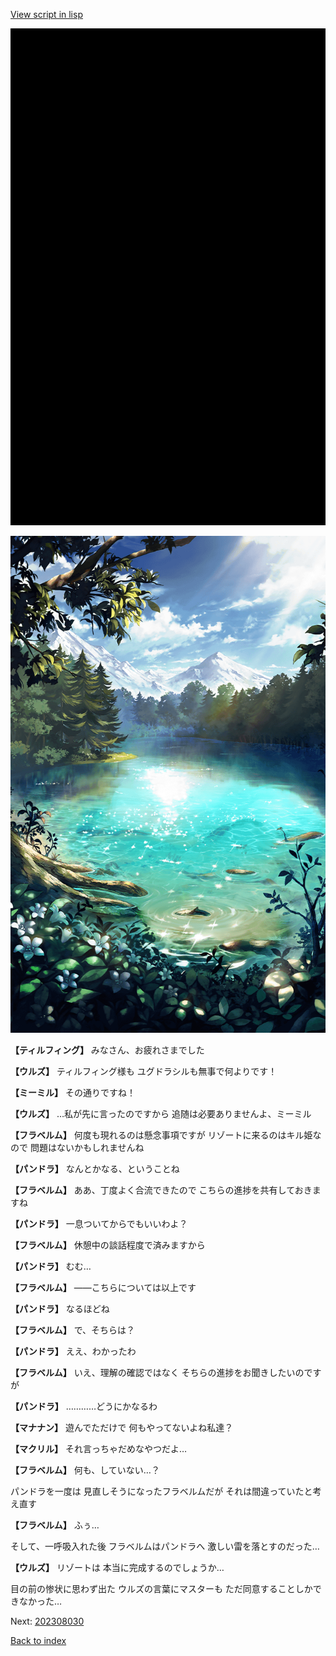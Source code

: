[View script in lisp](../scripts/202307043.txt)

![bg_black.png](../images/backgrounds/bg_black.png)

![SEAsummer_fountain.png](../images/backgrounds/SEAsummer_fountain.png)

**【ティルフィング】**
みなさん、お疲れさまでした

**【ウルズ】**
ティルフィング様も
ユグドラシルも無事で何よりです！

**【ミーミル】**
その通りですね！

**【ウルズ】**
…私が先に言ったのですから
追随は必要ありませんよ、ミーミル

**【フラベルム】**
何度も現れるのは懸念事項ですが
リゾートに来るのはキル姫なので
問題はないかもしれませんね

**【パンドラ】**
なんとかなる、ということね

**【フラベルム】**
ああ、丁度よく合流できたので
こちらの進捗を共有しておきますね

**【パンドラ】**
一息ついてからでもいいわよ？

**【フラベルム】**
休憩中の談話程度で済みますから

**【パンドラ】**
むむ…

**【フラベルム】**
――こちらについては以上です

**【パンドラ】**
なるほどね

**【フラベルム】**
で、そちらは？

**【パンドラ】**
ええ、わかったわ

**【フラベルム】**
いえ、理解の確認ではなく
そちらの進捗をお聞きしたいのですが

**【パンドラ】**
…………どうにかなるわ

**【マナナン】**
遊んでただけで
何もやってないよね私達？

**【マクリル】**
それ言っちゃだめなやつだよ…

**【フラベルム】**
何も、していない…？

パンドラを一度は
見直しそうになったフラベルムだが
それは間違っていたと考え直す

**【フラベルム】**
ふぅ…

そして、一呼吸入れた後
フラベルムはパンドラへ
激しい雷を落とすのだった…

**【ウルズ】**
リゾートは
本当に完成するのでしょうか…

目の前の惨状に思わず出た
ウルズの言葉にマスターも
ただ同意することしかできなかった…


Next: [202308030](202308030.md)

[Back to index](index.md)
